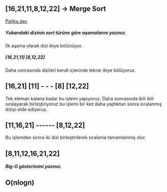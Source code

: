##  [16,21,11,8,12,22] -> Merge Sort
[Patika.dev](https://www.patika.dev/tr)

##### Yukarıdaki dizinin sort türüne göre aşamalarını yazınız.
İlk aşama olarak dizi ikiye bölünüyor.
##### [16,21,11]     [8,12,22]
Daha sonrasında dizileri kendi içlerinde tekrar ikiye bölüyoruz.
##   [16,21]  [11]        - - -      [8]    [12,22]
Tek eleman kalana kadar bu işlemi yapıyoruz.
Daha sonrasında ikili ikili  sıralayarak birleştiriyoruz bu işlemi bir kez daha yaptıktan sonra sıralanmış diziyi elde ediyoruz.

## [11,16,21]  ------  [8,12,22]
Bu işlemden sonra iki dizi birleştirilerek sıralama tamamlanmış olur.
## [8,11,12,16,21,22]
  



##### Big-O gösterimini yazınız.
## O(nlogn)
